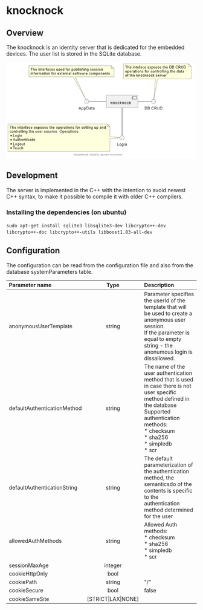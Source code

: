 # knocknock

## Overview
The knocknock is an identity server that is dedicated for the embedded devices. The user list is stored in the SQLite database.

![image info](docu/img/knocknockOverview.png)

## Development
The server is implemented in the C++ with the intention to avoid newest C++ syntax, to make it possible to compile it with older C++ compilers.

### Installing the dependencies (on ubuntu)

`sudo apt-get install sqlite3 libsqlite3-dev libcrypto++-dev libcrypto++-doc libcrypto++-utils libboost1.83-all-dev`

## Configuration

The configuration can be read from the configuration file and also from the database systemParameters table.

| Parameter name        | Type         | Description                     |
|:---| :---: | :--- |
| anonymousUserTemplate | string | Parameter specifies the userId of the template that will be used to create a anonymous user session. <br> If the parameter is equal to empty string - the anonumous login is dissallowed. |
| defaultAuthenticationMethod | string | The name of the user authentication method that is used in case there is not user specific method defined in the database <br> Supported authentication methods: <br> * checksum <br> * sha256 <br> * simpledb <br> * scr |
| defaultAuthenticationString | string | The default parameterization of the authentication method, the semanticsdo of the contents is specific to the authentication method determined for the user |
| allowedAuthMethods | string | Allowed Auth methods: <br> * checksum <br> * sha256 <br> * simpledb <br> * scr |
| sessionMaxAge | integer | |
| cookieHttpOnly | bool | |
| cookiePath | string | "/"|
| cookieSecure| bool |false|
| cookieSameSite |[STRICT\|LAX\|NONE] | |

